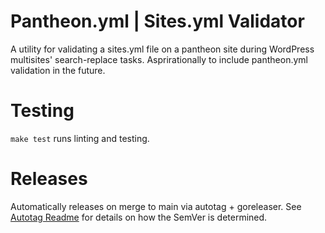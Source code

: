 # Pantheon.yml | Sites.yml Validator

A utility for validating a sites.yml file on a pantheon site during WordPress multisites' search-replace tasks. Asprirationally to include pantheon.yml validation in the future.

# Testing

`make test` runs linting and testing.

# Releases

Automatically releases on merge to main via autotag + goreleaser. See [Autotag Readme](https://github.com/pantheon-systems/autotag) for details on how the SemVer is determined.